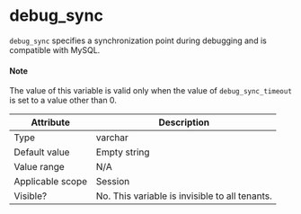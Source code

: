# debug_sync

`debug_sync` specifies a synchronization point during debugging and is compatible with MySQL.

  <main id="notice" type='explain'>
  <h4>Note</h4>
  <p>The value of this variable is valid only when the value of <code>debug_sync_timeout</code> is set to a value other than 0. </p>
  </main>

| **Attribute** | **Description** |
|--------|------------|
| Type | varchar |
| Default value | Empty string |
| Value range | N/A |
| Applicable scope | Session |
| Visible? | No. This variable is invisible to all tenants. |
